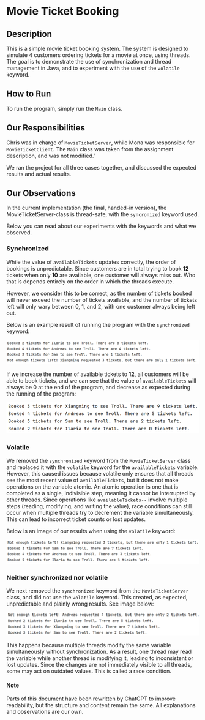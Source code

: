 # Movie Ticket Booking

## Description
This is a simple movie ticket booking system.
The system is designed to simulate 4 customers ordering tickets for a movie at once, using threads.
The goal is to demonstrate the use of synchronization and thread management in Java,
and to experiment with the use of the `volatile` keyword.

## How to Run
To run the program, simply run the `Main` class.

## Our Responsibilities
Chris was in charge of `MovieTicketServer`, while Mona was responsible for `MovieTicketClient`.
The `Main` class was taken from the assignment description, and was not modified.'

We ran the project for all three cases together,
and discussed the expected results and actual results.

## Our Observations
In the current implementation (the final, handed-in version), the MovieTicketServer-class is thread-safe,
with the `syncronized` keyword used. 

Below you can read about our experiments with the keywords and what we observed.

### Synchronized
While the value of `availableTickets` updates correctly, the order of bookings is unpredictable. 
Since customers are in total trying to book **12** tickets when only **10** are available,
one customer will always miss out. Who that is depends entirely on the order in which the threads execute.

However, we consider this to be correct, as the number of tickets booked will never exceed the number of tickets available,
and the number of tickets left will only wary between 0, 1, and 2, with one customer always being left out.

Below is an example result of running the program with the `synchronized` keyword:

![img_2.png](img_2.png)

If we increase the number of available tickets to **12**, all customers will be able to book tickets, and we
can see that the value of `availableTickets` will always be 0 at the end of the program,
and decrease as expected during the running of the program:

![img_3.png](img_3.png)

### Volatile
We removed the `synchronized` keyword from the `MovieTicketServer` class and replaced it with the `volatile` keyword for the
`availableTickets` variable. However, this caused issues because volatile only ensures that all threads see the most
recent value of `availableTickets`, but it does not make operations on the variable atomic. An atomic operation is one
that is completed as a single, indivisible step, meaning it cannot be interrupted by other threads.
Since operations like `availableTickets--` involve multiple steps (reading, modifying, and writing the value),
race conditions can still occur when multiple threads try to decrement the variable simultaneously.
This can lead to incorrect ticket counts or lost updates.

Below is an image of our results when using the `volatile` keyword:

![img_1.png](img_1.png)

### Neither synchronized nor volatile
We next removed the `synchronized` keyword from the `MovieTicketServer` class, and did not use the `volatile` keyword.
This created, as expected, unpredictable and plainly wrong results. See image below:

![img.png](img.png)

This happens because multiple threads modify the same variable simultaneously without synchronization.
As a result, one thread may read the variable while another thread is modifying it, leading to inconsistent
or lost updates. Since the changes are not immediately visible to all threads, some may act on outdated values.
This is called a race condition.

#### Note
Parts of this document have been rewritten by ChatGPT to improve readability,
but the structure and content remain the same. All explanations and observations are our own.